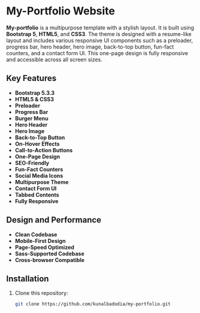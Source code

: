 # My-Portfolio Website

**My-portfolio** is a multipurpose template with a stylish layout. It is built using **Bootstrap 5**, **HTML5**, and **CSS3**. The theme is designed with a resume-like layout and includes various responsive UI components such as a preloader, progress bar, hero header, hero image, back-to-top button, fun-fact counters, and a contact form UI. This one-page design is fully responsive and accessible across all screen sizes.

## Key Features

- **Bootstrap 5.3.3**
- **HTML5 & CSS3**
- **Preloader**
- **Progress Bar**
- **Burger Menu**
- **Hero Header**
- **Hero Image**
- **Back-to-Top Button**
- **On-Hover Effects**
- **Call-to-Action Buttons**
- **One-Page Design**
- **SEO-Friendly**
- **Fun-Fact Counters**
- **Social Media Icons**
- **Multipurpose Theme**
- **Contact Form UI**
- **Tabbed Contents**
- **Fully Responsive**

## Design and Performance

- **Clean Codebase**
- **Mobile-First Design**
- **Page-Speed Optimized**
- **Sass-Supported Codebase**
- **Cross-browser Compatible**

## Installation

1. Clone this repository:
   ```bash
   git clone https://github.com/kunalbadodia/my-portfolio.git
